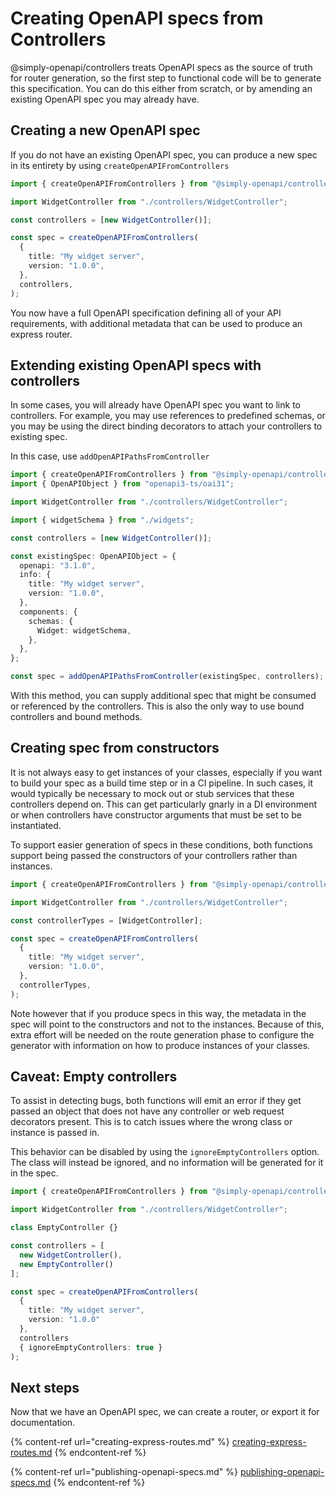 # Creating OpenAPI specs from Controllers

@simply-openapi/controllers treats OpenAPI specs as the source of truth for router generation, so the first step to functional code will be to generate this specification. You can do this either from scratch, or by amending an existing OpenAPI spec you may already have.

## Creating a new OpenAPI spec

If you do not have an existing OpenAPI spec, you can produce a new spec in its entirety by using `createOpenAPIFromControllers`

```typescript
import { createOpenAPIFromControllers } from "@simply-openapi/controllers";

import WidgetController from "./controllers/WidgetController";

const controllers = [new WidgetController()];

const spec = createOpenAPIFromControllers(
  {
    title: "My widget server",
    version: "1.0.0",
  },
  controllers,
);
```

You now have a full OpenAPI specification defining all of your API requirements, with additional metadata that can be used to produce an express router.

## Extending existing OpenAPI specs with controllers

In some cases, you will already have OpenAPI spec you want to link to controllers. For example, you may use references to predefined schemas, or you may be using the direct binding decorators to attach your controllers to existing spec.

In this case, use `addOpenAPIPathsFromController`

```typescript
import { createOpenAPIFromControllers } from "@simply-openapi/controllers";
import { OpenAPIObject } from "openapi3-ts/oai31";

import WidgetController from "./controllers/WidgetController";

import { widgetSchema } from "./widgets";

const controllers = [new WidgetController()];

const existingSpec: OpenAPIObject = {
  openapi: "3.1.0",
  info: {
    title: "My widget server",
    version: "1.0.0",
  },
  components: {
    schemas: {
      Widget: widgetSchema,
    },
  },
};

const spec = addOpenAPIPathsFromController(existingSpec, controllers);
```

With this method, you can supply additional spec that might be consumed or referenced by the controllers. This is also the only way to use bound controllers and bound methods.

## Creating spec from constructors

It is not always easy to get instances of your classes, especially if you want to build your spec as a build time step or in a CI pipeline. In such cases, it would typically be necessary to mock out or stub services that these controllers depend on. This can get particularly gnarly in a DI environment or when controllers have constructor arguments that must be set to be instantiated.

To support easier generation of specs in these conditions, both functions support being passed the constructors of your controllers rather than instances.

```typescript
import { createOpenAPIFromControllers } from "@simply-openapi/controllers";

import WidgetController from "./controllers/WidgetController";

const controllerTypes = [WidgetController];

const spec = createOpenAPIFromControllers(
  {
    title: "My widget server",
    version: "1.0.0",
  },
  controllerTypes,
);
```

Note however that if you produce specs in this way, the metadata in the spec will point to the constructors and not to the instances. Because of this, extra effort will be needed on the route generation phase to configure the generator with information on how to produce instances of your classes.

## Caveat: Empty controllers

To assist in detecting bugs, both functions will emit an error if they get passed an object that does not have any controller or web request decorators present. This is to catch issues where the wrong class or instance is passed in.

This behavior can be disabled by using the `ignoreEmptyControllers` option. The class will instead be ignored, and no information will be generated for it in the spec.

```typescript
import { createOpenAPIFromControllers } from "@simply-openapi/controllers";

import WidgetController from "./controllers/WidgetController";

class EmptyController {}

const controllers = [
  new WidgetController(),
  new EmptyController()
];

const spec = createOpenAPIFromControllers(
  {
    title: "My widget server",
    version: "1.0.0"
  },
  controllers
  { ignoreEmptyControllers: true }
);
```

## Next steps

Now that we have an OpenAPI spec, we can create a router, or export it for documentation.

{% content-ref url="creating-express-routes.md" %}
[creating-express-routes.md](creating-express-routes.md)
{% endcontent-ref %}

{% content-ref url="publishing-openapi-specs.md" %}
[publishing-openapi-specs.md](publishing-openapi-specs.md)
{% endcontent-ref %}

